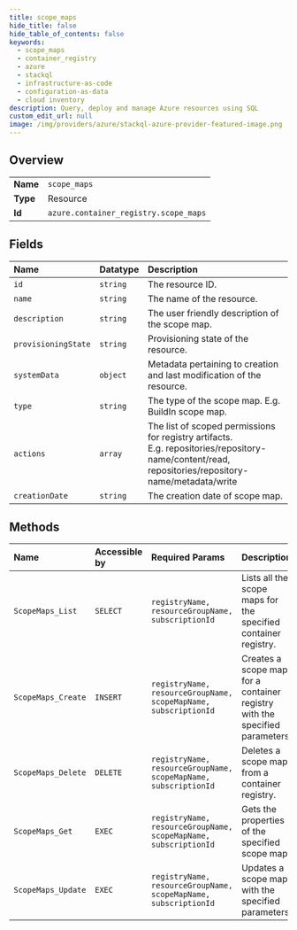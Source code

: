 ```yaml
---
title: scope_maps
hide_title: false
hide_table_of_contents: false
keywords:
  - scope_maps
  - container_registry
  - azure    
  - stackql
  - infrastructure-as-code
  - configuration-as-data
  - cloud inventory
description: Query, deploy and manage Azure resources using SQL
custom_edit_url: null
image: /img/providers/azure/stackql-azure-provider-featured-image.png
---
```

  
    

## Overview
<table><tbody>
<tr><td><b>Name</b></td><td><code>scope_maps</code></td></tr>
<tr><td><b>Type</b></td><td>Resource</td></tr>
<tr><td><b>Id</b></td><td><code>azure.container_registry.scope_maps</code></td></tr>
</tbody></table>

## Fields
| Name | Datatype | Description |
|:-----|:---------|:------------|
| `id` | `string` | The resource ID. |
| `name` | `string` | The name of the resource. |
| `description` | `string` | The user friendly description of the scope map. |
| `provisioningState` | `string` | Provisioning state of the resource. |
| `systemData` | `object` | Metadata pertaining to creation and last modification of the resource. |
| `type` | `string` | The type of the scope map. E.g. BuildIn scope map. |
| `actions` | `array` | The list of scoped permissions for registry artifacts.<br />E.g. repositories/repository-name/content/read,<br />repositories/repository-name/metadata/write |
| `creationDate` | `string` | The creation date of scope map. |
## Methods
| Name | Accessible by | Required Params | Description |
|:-----|:--------------|:----------------|:------------|
| `ScopeMaps_List` | `SELECT` | `registryName, resourceGroupName, subscriptionId` | Lists all the scope maps for the specified container registry. |
| `ScopeMaps_Create` | `INSERT` | `registryName, resourceGroupName, scopeMapName, subscriptionId` | Creates a scope map for a container registry with the specified parameters. |
| `ScopeMaps_Delete` | `DELETE` | `registryName, resourceGroupName, scopeMapName, subscriptionId` | Deletes a scope map from a container registry. |
| `ScopeMaps_Get` | `EXEC` | `registryName, resourceGroupName, scopeMapName, subscriptionId` | Gets the properties of the specified scope map. |
| `ScopeMaps_Update` | `EXEC` | `registryName, resourceGroupName, scopeMapName, subscriptionId` | Updates a scope map with the specified parameters. |

